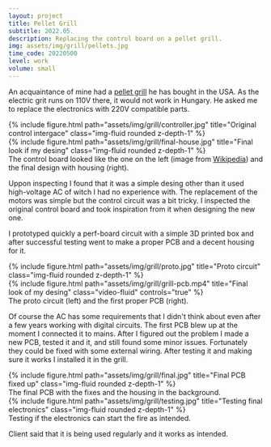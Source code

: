 ```yaml
---
layout: project
title: Pellet Grill
subtitle: 2022.05.
description: Replacing the control board on a pellet grill.
img: assets/img/grill/pellets.jpg
time_code: 20220500
level: work
volume: small
---
```


An acquaintance of mine had a <a href="https://en.wikipedia.org/wiki/Pellet_grill">pellet grill</a> he has bought in the USA. As the electric grit runs on 110V there, it would not work in Hungary. He asked me to replace the electronics with 220V compatible parts.

<div class="row align-items-center">
    <div class="col-6 text-center d-flex">
        <div class="mx-auto">
            {% include figure.html path="assets/img/grill/controller.jpg" title="Original control intergace" class="img-fluid rounded z-depth-1" %}
        </div>
    </div>
    <div class="col-6">
        {% include figure.html path="assets/img/grill/final-house.jpg" title="Final look if my desing" class="img-fluid rounded z-depth-1" %}
    </div>
</div>
<div class="caption">
    The control board looked like the one on the left (image from <a href="https://en.wikipedia.org/wiki/Pellet_grill#:~:text=A%20Multi%2DPosition%20Controller">Wikipedia</a>) and the final design with housing (right).
</div>

Uppon inspecting I found that it was a simple desing other than it used high-voltage AC of witch I had no experience with. The replacement of the motors was simple but the control circuit was a bit tricky. I inspected the original control board and took inspiration from it when designing the new one.

I prototyped quickly a perf-board circuit with a simple 3D printed box and after successful testing went to make a proper PCB and a decent housing for it.

<div class="row align-items-center">
    <div class="col-6">
        {% include figure.html path="assets/img/grill/proto.jpg" title="Proto circuit" class="img-fluid rounded z-depth-1" %}
    </div>
    <div class="col-6">
        {% include figure.html path="assets/img/grill/grill-pcb.mp4" title="Final look of my desing" class="video-fluid" controls="true" %}
    </div>
</div>
<div class="caption">
    The proto circuit (left) and the first proper PCB (right).
</div>

Of course the AC has some requirements that I didn't think about even after a few years working with digital circuits. The first PCB blew up at the moment I connected it to mains. After I figured out the problem I made a new PCB, tested it and it, and still found some minor issues. Fortunately they could be fixed with some external wiring. After testing it and making sure it works I installed it in the grill.

<div class="row align-items-center">
    <div class="col-6 mx-auto">
        {% include figure.html path="assets/img/grill/final.jpg" title="Final PCB fixed up" class="img-fluid rounded z-depth-1" %}
    </div>
</div>
<div class="caption">
    The final PCB with the fixes and the housing in the background.
</div>
<div class="row align-items-center">
    <div class="col-12 mx-auto">
        {% include figure.html path="assets/img/grill/testing.jpg" title="Testing final electronics" class="img-fluid rounded z-depth-1" %}
    </div>
</div>
<div class="caption">
    Testing if the electronics can start the fire as intended.
</div>

Client said that it is being used regularly and it works as intended.